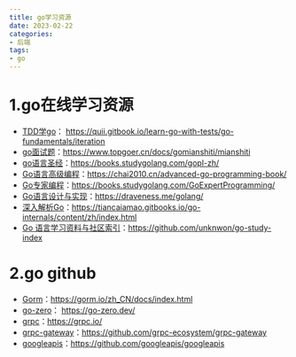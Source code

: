 ```yaml
---
title: go学习资源
date: 2023-02-22
categories:
- 后端
tags:
- go
---
```


# 1.go在线学习资源
+ [TDD学go](https://quii.gitbook.io/learn-go-with-tests/go-fundamentals/iteration)： https://quii.gitbook.io/learn-go-with-tests/go-fundamentals/iteration
+ [go面试题](https://www.topgoer.cn/docs/gomianshiti/mianshiti)：https://www.topgoer.cn/docs/gomianshiti/mianshiti
+ [go语言圣经](https://books.studygolang.com/gopl-zh/)：https://books.studygolang.com/gopl-zh/
+ [Go语言高级编程](https://chai2010.cn/advanced-go-programming-book/)：https://chai2010.cn/advanced-go-programming-book/
+ [Go专家编程](https://books.studygolang.com/GoExpertProgramming/)：https://books.studygolang.com/GoExpertProgramming/
+ [Go语言设计与实现](https://draveness.me/golang/)：https://draveness.me/golang/
+ [深入解析Go](https://tiancaiamao.gitbooks.io/go-internals/content/zh/index.html)：https://tiancaiamao.gitbooks.io/go-internals/content/zh/index.html
+ [Go 语言学习资料与社区索引](https://github.com/unknwon/go-study-index)：https://github.com/unknwon/go-study-index

# 2.go github
+ [Gorm](https://gorm.io/zh_CN/docs/index.html)：https://gorm.io/zh_CN/docs/index.html
+ [go-zero](https://go-zero.dev/)： https://go-zero.dev/
+ [grpc](https://grpc.io/)：https://grpc.io/
+ [grpc-gateway](https://github.com/grpc-ecosystem/grpc-gateway)：https://github.com/grpc-ecosystem/grpc-gateway
+ [googleapis](https://github.com/googleapis/googleapis)：https://github.com/googleapis/googleapis

